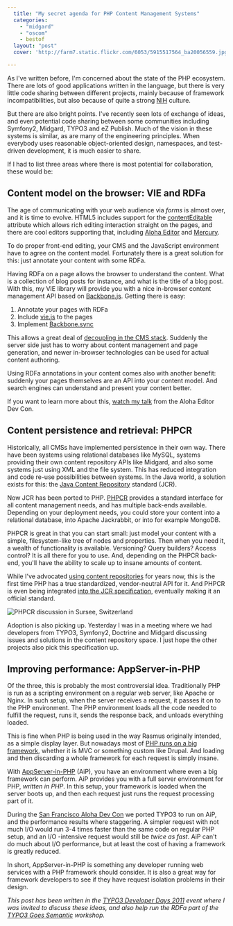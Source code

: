```yaml
---
  title: "My secret agenda for PHP Content Management Systems"
  categories: 
    - "midgard"
    - "oscom"
    - bestof
  layout: "post"
  cover: 'http://farm7.static.flickr.com/6053/5915517564_ba20056559.jpg'

---
```

As I've written before, I'm concerned about the state of the PHP ecosystem. There are lots of good applications written in the language, but there is very little code sharing between different projects, mainly because of framework incompatibilities, but also because of quite a strong [NIH](http://en.wikipedia.org/wiki/Not_Invented_Here) culture.

But there are also bright points. I've recently seen lots of exchange of ideas, and even potential code sharing between some communities including Symfony2, Midgard, TYPO3 and eZ Publish. Much of the vision in these systems is similar, as are many of the engineering principles. When everybody uses reasonable object-oriented design, namespaces, and test-driven development, it is much easier to share.

If I had to list three areas where there is most potential for collaboration, these would be:

## Content model on the browser: VIE and RDFa

The age of communicating with your web audience via _forms_ is almost over, and it is time to evolve. HTML5 includes support for the [contentEditable](http://blog.whatwg.org/the-road-to-html-5-contenteditable) attribute which allows rich editing interaction straight on the pages, and there are cool editors supporting that, including [Aloha Editor](http://aloha-editor.org/) and [Mercury](https://github.com/jejacks0n/mercury#readme).

To do proper front-end editing, your CMS and the JavaScript environment have to agree on the content model. Fortunately there is a great solution for this: just annotate your content with some RDFa.

Having RDFa on a page allows the browser to understand the content. What is a collection of blog posts for instance, and what is the title of a blog post. With this, my VIE library will provide you with a nice in-browser content management API based on [Backbone.js](http://documentcloud.github.com/backbone/). Getting there is easy:

1. Annotate your pages with RDFa
2. Include [vie.js](https://github.com/bergie/VIE) to the pages
3. Implement [Backbone.sync](http://documentcloud.github.com/backbone/#Sync)

This allows a great deal of [decoupling in the CMS stack](http://bergie.iki.fi/blog/decoupling_content_management/). Suddenly the server side just has to worry about content management and page generation, and newer in-browser technologies can be used for actual content authoring.

Using RDFa annotations in your content comes also with another benefit: suddenly your pages themselves are an API into your content model. And search engines can understand and present your content better.

If you want to learn more about this, [watch my talk](http://bergie.iki.fi/blog/midgard_create_and_vie_in_the_aloha_editor_conference/) from the Aloha Editor Dev Con.

## Content persistence and retrieval: PHPCR

Historically, all CMSs have implemented persistence in their own way. There have been systems using relational databases like MySQL, systems providing their own content repository APIs like Midgard, and also some systems just using XML and the file system. This has reduced integration and code re-use possibilities between systems. In the Java world, a solution exists for this: the [Java Content Repository](http://en.wikipedia.org/wiki/Content_repository_API_for_Java) standard (JCR).

Now JCR has been ported to PHP. [PHPCR](http://phpcr.github.com/) provides a standard interface for all content management needs, and has multiple back-ends available. Depending on your deployment needs, you could store your content into a relational database, into Apache Jackrabbit, or into for example MongoDB.

PHPCR is great in that you can start small: just model your content with a simple, filesystem-like tree of nodes and properties. Then when you need it, a wealth of functionality is available. Versioning? Query builders? Access control? It is all there for you to use. And, depending on the PHPCR back-end, you'll have the ability to scale up to insane amounts of content.

While I've advocated [using content repositories](http://bergie.iki.fi/blog/why_you_should_use_a_content_repository_for_your_application/) for years now, this is the first time PHP has a true standardized, vendor-neutral API for it. And PHPCR is even being integrated [into the JCR specification](http://java.net/jira/browse/JSR_333-28), eventually making it an official standard.

![PHPCR discussion in Sursee, Switzerland](http://farm7.static.flickr.com/6053/5915517564_ba20056559.jpg)

Adoption is also picking up. Yesterday I was in a meeting where we had developers from TYPO3, Symfony2, Doctrine and Midgard discussing issues and solutions in the content repository space. I just hope the other projects also pick this specification up.

## Improving performance: AppServer-in-PHP

Of the three, this is probably the most controversial idea. Traditionally PHP is run as a scripting environment on a regular web server, like Apache or Nginx. In such setup, when the server receives a request, it passes it on to the PHP environment. The PHP environment loads all the code needed to fulfill the request, runs it, sends the response back, and unloads everything loaded.

This is fine when PHP is being used in the way Rasmus originally intended, as a simple display layer. But nowadays most of [PHP runs on a big framework](http://www.sitepoint.com/rasmus-lerdorf-php-frameworks-think-again/), whether it is MVC or something custom like Drupal. And loading and then discarding a whole framework for each request is simply insane.

With [AppServer-in-PHP](http://github.com/indeyets/appserver-in-php) (AiP), you have an environment where even a big framework can perform. AiP provides you with a full server environment for PHP, _written in PHP_. In this setup, your framework is loaded when the server boots up, and then each request just runs the request processing part of it.

During the [San Francisco Aloha Dev Con](https://github.com/alohaeditor/Aloha-Editor/wiki/Aloha-Editor-Dev-Con-SanFrancisco-11) we ported TYPO3 to run on AiP, and the performance results where staggering. A simpler request with not much I/O would run 3-4 times faster than the same code on regular PHP setup, and an I/O -intensive request would still be _twice as fast_. AiP can't do much about I/O performance, but at least the cost of having a framework is greatly reduced.

In short, AppServer-in-PHP is something any developer running web services with a PHP framework should consider. It is also a great way for framework developers to see if they have request isolation problems in their design.

_This post has been written in the [TYPO3 Developer Days 2011](http://t3dd11.typo3.org/) event where I was invited to discuss these ideas, and also help run the RDFa part of the [TYPO3 Goes Semantic](http://www.slideshare.net/jocrau/semantic-typo3) workshop._

